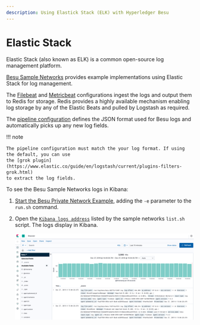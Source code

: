 ```yaml
---
description: Using Elastick Stack (ELK) with Hyperledger Besu
---
```


# Elastic Stack

Elastic Stack (also known as ELK) is a common open-source log management platform.

[Besu Sample Networks](https://github.com/PegaSysEng/besu-sample-networks) provides example
implementations using Elastic Stack for log management.

The [Filebeat] and [Metricbeat] configurations ingest the logs and output them to Redis for
storage. Redis provides a highly available mechanism enabling log storage by any of the Elastic
Beats and pulled by Logstash as required.

The [pipeline configuration] defines the JSON format used for Besu logs and automatically picks up
any new log fields.

!!! note

    The pipeline configuration must match the your log format. If using the default, you can use
    the [grok plugin](https://www.elastic.co/guide/en/logstash/current/plugins-filters-grok.html)
    to extract the log fields.

To see the Besu Sample Networks logs in Kibana:

1. [Start the Besu Private Network Example](../../Tutorials/Examples/Private-Network-Example.md),
   adding the `-e` parameter to the `run.sh` command.
1. Open the [`Kibana logs address`](http://localhost:5601/app/kibana#/discover) listed by the
   sample networks `list.sh` script. The logs display in Kibana.

    ![Kibana](../../images/KibanaQuickstart.png)

<!-- Links -->
[Filebeat]: https://github.com/PegaSysEng/besu-sample-networks/blob/master/filebeat/filebeat.yml
[Metricbeat]: https://github.com/PegaSysEng/besu-sample-networks/blob/master/metricbeat/metricbeat.yml
[pipeline configuration]: https://github.com/PegaSysEng/besu-sample-networks/blob/master/logstash/pipeline/20_besu.conf